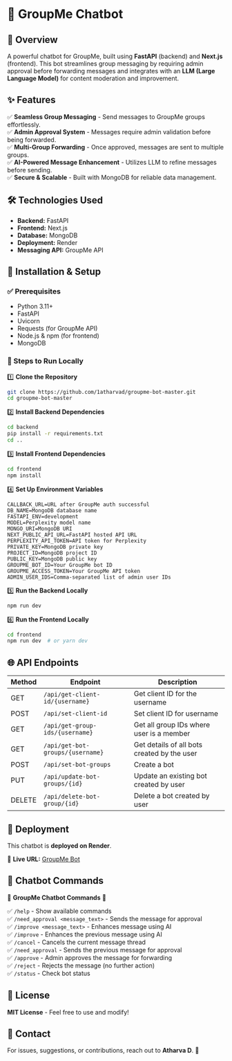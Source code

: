 # 🚀 GroupMe Chatbot

## 📌 Overview

A powerful chatbot for GroupMe, built using **FastAPI** (backend) and **Next.js** (frontend). This bot streamlines group messaging by requiring admin approval before forwarding messages and integrates with an **LLM (Large Language Model)** for content moderation and improvement.

## ✨ Features

✅ **Seamless Group Messaging** - Send messages to GroupMe groups effortlessly.  
✅ **Admin Approval System** - Messages require admin validation before being forwarded.  
✅ **Multi-Group Forwarding** - Once approved, messages are sent to multiple groups.  
✅ **AI-Powered Message Enhancement** - Utilizes LLM to refine messages before sending.  
✅ **Secure & Scalable** - Built with MongoDB for reliable data management.

## 🛠️ Technologies Used

- **Backend:** FastAPI  
- **Frontend:** Next.js  
- **Database:** MongoDB  
- **Deployment:** Render  
- **Messaging API:** GroupMe API

## 🚀 Installation & Setup

### ✅ Prerequisites
- Python 3.11+
- FastAPI
- Uvicorn
- Requests (for GroupMe API)
- Node.js & npm (for frontend)
- MongoDB

### 📂 Steps to Run Locally

1️⃣ **Clone the Repository**
```bash
git clone https://github.com/1atharvad/groupme-bot-master.git
cd groupme-bot-master
```

2️⃣ **Install Backend Dependencies**
```bash
cd backend
pip install -r requirements.txt
cd ..
```

3️⃣ **Install Frontend Dependencies**
```bash
cd frontend
npm install
```

4️⃣ **Set Up Environment Variables**
```plaintext
CALLBACK_URL=URL after GroupMe auth successful
DB_NAME=MongoDB database name
FASTAPI_ENV=development
MODEL=Perplexity model name
MONGO_URI=MongoDB URI
NEXT_PUBLIC_API_URL=FastAPI hosted API URL
PERPLEXITY_API_TOKEN=API token for Perplexity
PRIVATE_KEY=MongoDB private key
PROJECT_ID=MongoDB project ID
PUBLIC_KEY=MongoDB public key
GROUPME_BOT_ID=Your GroupMe bot ID
GROUPME_ACCESS_TOKEN=Your GroupMe API token
ADMIN_USER_IDS=Comma-separated list of admin user IDs
```

5️⃣ **Run the Backend Locally**
```bash
npm run dev
```

6️⃣ **Run the Frontend Locally**
```bash
cd frontend
npm run dev  # or yarn dev
```

## 🌐 API Endpoints

| Method  | Endpoint                       | Description                                     |
|---------|--------------------------------|------------------------------------------------|
| GET     | `/api/get-client-id/{username}`  | Get client ID for the username                 |
| POST    | `/api/set-client-id`            | Set client ID for username                     |
| GET     | `/api/get-group-ids/{username}`  | Get all group IDs where user is a member       |
| GET     | `/api/get-bot-groups/{username}` | Get details of all bots created by the user    |
| POST    | `/api/set-bot-groups`           | Create a bot                                   |
| PUT     | `/api/update-bot-groups/{id}`   | Update an existing bot created by user        |
| DELETE  | `/api/delete-bot-group/{id}`    | Delete a bot created by user                   |

## 🚀 Deployment

This chatbot is **deployed on Render**.

🔗 **Live URL:** [GroupMe Bot](https://groupme-bot-master.onrender.com/)

## 💬 Chatbot Commands

🤖 **GroupMe Chatbot Commands** 🤖

✅ `/help` - Show available commands  
✅ `/need_approval <message_text>` - Sends the message for approval  
✅ `/improve <message_text>` - Enhances message using AI  
✅ `/improve` - Enhances the previous message using AI  
✅ `/cancel` - Cancels the current message thread  
✅ `/need_approval` - Sends the previous message for approval  
✅ `/approve` - Admin approves the message for forwarding  
✅ `/reject` - Rejects the message (no further action)  
✅ `/status` - Check bot status  

## 📜 License

**MIT License** - Feel free to use and modify!

## 📩 Contact
For issues, suggestions, or contributions, reach out to **Atharva D**. 🚀
